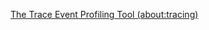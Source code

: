 

[The Trace Event Profiling Tool (about:tracing)](https://www.chromium.org/developers/how-tos/trace-event-profiling-tool)